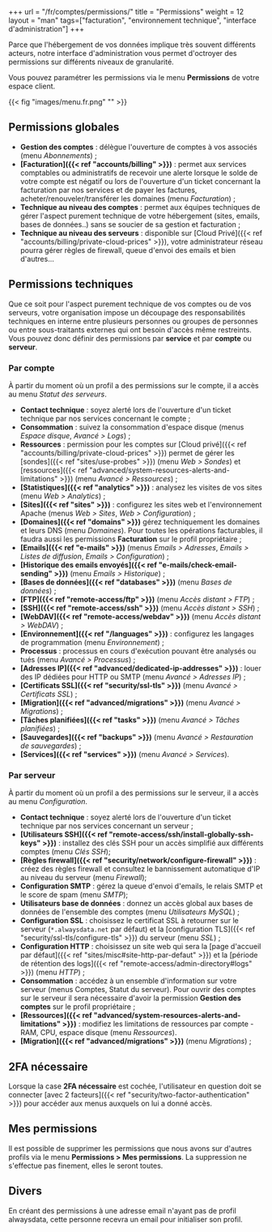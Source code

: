 +++
url = "/fr/comptes/permissions/"
title = "Permissions"
weight = 12
layout = "man"
tags=["facturation", "environnement technique", "interface d'administration"]
+++

Parce que l'hébergement de vos données implique très souvent différents acteurs, notre interface d'administration vous permet d'octroyer des permissions sur différents niveaux de granularité.

Vous pouvez paramétrer les permissions via le menu **Permissions** de votre espace client.

{{< fig "images/menu.fr.png" "" >}}

## Permissions globales

- __Gestion des comptes__ : délègue l'ouverture de comptes à vos associés (menu *Abonnements*)  ;
- __[Facturation]({{< ref "accounts/billing" >}})__ : permet aux services comptables ou administratifs de recevoir une alerte lorsque le solde de votre compte est négatif ou lors de l'ouverture d'un ticket concernant la facturation par nos services et de payer les factures, acheter/renouveler/transférer les domaines (menu *Facturation*) ;
- __Technique au niveau des comptes__ : permet aux équipes techniques de gérer l'aspect purement technique de votre hébergement (sites, emails, bases de données..) sans se soucier de sa gestion et facturation ;
- __Technique au niveau des serveurs__ : disponible sur [Cloud Privé]({{< ref "accounts/billing/private-cloud-prices" >}}), votre administrateur réseau pourra gérer règles de firewall, queue d'envoi des emails et bien d'autres...

## Permissions techniques

Que ce soit pour l'aspect purement technique de vos comptes ou de vos serveurs, votre organisation impose un découpage des responsabilités techniques en interne entre plusieurs personnes ou groupes de personnes ou entre sous-traitants externes qui ont besoin d'accès même restreints. Vous pouvez donc définir des permissions par **service** et par **compte** ou **serveur**.

### Par compte

À partir du moment où un profil a des permissions sur le compte, il a accès au menu *Statut des serveurs*.

- __Contact technique__ : soyez alerté lors de l'ouverture d'un ticket technique par nos services concernant le compte ;
- __Consommation__ : suivez la consommation d'espace disque (menus *Espace disque*, *Avancé > Logs*) ;
- __Ressources__ : permission pour les comptes sur [Cloud privé]({{< ref "accounts/billing/private-cloud-prices" >}}) permet de gérer les [sondes]({{< ref "sites/use-probes" >}}) (menu *Web > Sondes*) et [ressources]({{< ref "advanced/system-resources-alerts-and-limitations" >}}) (menu *Avancé > Ressources*) ;
- __[Statistiques]({{< ref "analytics" >}})__ : analysez les visites de vos sites (menu *Web > Analytics*)  ;
- __[Sites]({{< ref "sites" >}})__ : configurez les sites web et l'environnement Apache (menus *Web > Sites*, *Web > Configuration*) ;
- __[Domaines]({{< ref "domains" >}})__ gérez techniquement les domaines et leurs DNS (menu *Domaines*). Pour toutes les opérations facturables, il faudra aussi les permissions __Facturation__ sur le profil propriétaire ;
- __[Emails]({{< ref "e-mails" >}})__ (menus *Emails > Adresses*, *Emails > Listes de diffusion*, *Emails > Configuration*) ;
- __[Historique des emails envoyés]({{< ref "e-mails/check-email-sending" >}})__ (menu *Emails > Historique*) ;
- __[Bases de données]({{< ref "databases" >}})__ (menu *Bases de données*) ;
- __[FTP]({{< ref "remote-access/ftp" >}})__ (menu *Accès distant > FTP*) ;
- __[SSH]({{< ref "remote-access/ssh" >}})__ (menu *Accès distant > SSH*) ;
- __[WebDAV]({{< ref "remote-access/webdav" >}})__ (menu *Accès distant > WebDAV*) ;
- __[Environnement]({{< ref "/languages" >}})__ : configurez les langages de programmation (menu *Environnement*) ;
- __Processus__ : processus en cours d'exécution pouvant être analysés ou tués (menu *Avancé > Processus*) ;
- __[Adresses IP]({{< ref "advanced/dedicated-ip-addresses" >}})__ : louer des IP dédiées pour HTTP ou SMTP (menu *Avancé > Adresses IP*) ;
- __[Certificats SSL]({{< ref "security/ssl-tls" >}})__ (menu *Avancé > Certificats SSL*) ;
- __[Migration]({{< ref "advanced/migrations" >}})__ (menu *Avancé > Migrations*) ;
- __[Tâches planifiées]({{< ref "tasks" >}})__ (menu *Avancé > Tâches planifiées*) ;
- __[Sauvegardes]({{< ref "backups" >}})__ (menu *Avancé > Restauration de sauvegardes*) ;
- __[Services]({{< ref "services" >}})__ (menu *Avancé > Services*).

### Par serveur

À partir du moment où un profil a des permissions sur le serveur, il a accès au menu *Configuration*.

- __Contact technique__ : soyez alerté lors de l'ouverture d'un ticket technique par nos services concernant un serveur ;
- __[Utilisateurs SSH]({{< ref "remote-access/ssh/install-globally-ssh-keys" >}})__ : installez des clés SSH pour un accès simplifié aux différents comptes (menu *Clés SSH*);
- __[Règles firewall]({{< ref "security/network/configure-firewall" >}})__ : créez des règles firewall et consultez le bannissement automatique d'IP au niveau du serveur  (menu *Firewall*);
- __Configuration SMTP__ : gérez la queue d'envoi d'emails, le relais SMTP et le score de spam (menu *SMTP*);
- __Utilisateurs base de données__ : donnez un accès global aux bases de données de l'ensemble des comptes (menu *Utilisateurs MySQL*) ;
- __Configuration SSL__ : choisissez le certificat SSL à retourner sur le serveur (`*.alwaysdata.net` par défaut) et la [configuration TLS]({{< ref "security/ssl-tls/configure-tls" >}}) du serveur (menu *SSL*) ;
- __Configuration HTTP__ : choisissez un site web qui sera la [page d'accueil par défaut]({{< ref "sites/misc#site-http-par-defaut" >}}) et la [période de rétention des logs]({{< ref "remote-access/admin-directory#logs" >}}) (menu *HTTP*) ;
- __Consommation__ : accédez à un ensemble d'information sur votre serveur (menus Comptes, Statut du serveur). Pour ouvrir des comptes sur le serveur il sera nécessaire d'avoir la permission __Gestion des comptes__ sur le profil propriétaire ;
- __[Ressources]({{< ref "advanced/system-resources-alerts-and-limitations" >}})__ : modifiez les limitations de ressources par compte - RAM, CPU, espace disque (menu *Ressources*).
- __[Migration]({{< ref "advanced/migrations" >}})__ (menu *Migrations*) ;

## 2FA nécessaire

Lorsque la case **2FA nécessaire** est cochée, l'utilisateur en question doit se connecter [avec 2 facteurs]({{< ref "security/two-factor-authentication" >}}) pour accéder aux menus auxquels on lui a donné accès.

## Mes permissions

Il est possible de supprimer les permissions que nous avons sur d'autres profils via le menu **Permissions > Mes permissions**. La suppression ne s'effectue pas finement, elles le seront toutes.

## Divers

En créant des permissions à une adresse email n'ayant pas de profil alwaysdata, cette personne recevra un email pour initialiser son profil.
